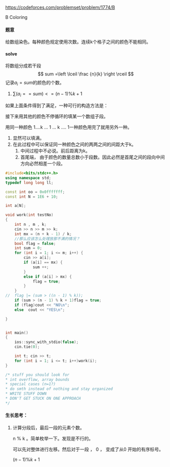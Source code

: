 https://codeforces.com/problemset/problem/1774/B

B    Coloring

#### 题意

给数组染色。每种颜色规定使用次数。连续k个格子之间的颜色不能相同。



#### solve

将数组分成若干段
$$
sum =\left \lceil \frac {n}{k}  \right \rceil 
$$
记录$a_i = sum$的颜色的个数。

1. $\sum(a_i==sum) <= (n - 1)\%k + 1$



如果上面条件得到了满足，一种可行的构造方法是：

接下来用其他的颜色不停循环的填某一个数组子段。

用同一种颜色 1....k ... 1 ... k .... 1一种颜色用完了就用另外一种。

1. 显然可以填满。
2. 在此过程中可以保证同一种颜色之间的两两之间的间距大于k。
   1. 中间过程中不必说。前后距离为k。
   2. 首尾端， 由于颜色的数量总数小于段数。因此必然是首尾之间的段向中间方向必然相差一个段。

```cpp
#include<bits/stdc++.h>
using namespace std;
typedef long long ll;

const int oo = 0x0fffffff;
const int N = 1E6 + 10;

int a[N];

void work(int testNo)
{
	int n , m , k;
	cin >> n >> m >> k;
	int mx = (n + k - 1) / k;
	//那么应该怎么处理放那不满的情况？
	bool flag = false;
	int sum = 0;
	for (int i = 1; i <= m; i++) {
		cin >> a[i];
		if (a[i] == mx) {
			sum ++;
		}
		else if (a[i] > mx) {
			flag = true;
		}
	}
//	flag |= (sum > ((n - 1) % k));
	if (sum > (n - 1) % k + 1)flag = true;
	if (flag)cout << "NO\n";
	else  cout << "YES\n";

}


int main()
{
	ios::sync_with_stdio(false);
	cin.tie(0);

	int t; cin >> t;
	for (int i = 1; i <= t; i++)work(i);
}

/* stuff you should look for
* int overflow, array bounds
* special cases (n=1?)
* do smth instead of nothing and stay organized
* WRITE STUFF DOWN
* DON'T GET STUCK ON ONE APPROACH
*/
```

#### 生长思考：

1. 计算分段后，最后一段的元素个数。

   n % k 。简单枚举一下。发现是不行的。

   可以先对整体进行左移。然后对于一段 ， 0 ， 变成了从0 开始的有序标号。

   $(n - 1)\%k + 1$